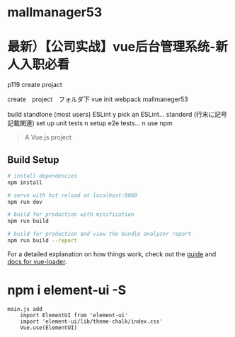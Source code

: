 # mallmanager53


# 最新）【公司实战】vue后台管理系统-新人入职必看
p119
create projact

create　project　フォルダ下 
vue init webpack mallmaneger53


build  standlone (most users)
ESLint y
pick an ESLint... standerd (行末に記号記載関連)
set up unit tests n
setup e2e tests... n
use npm




> A Vue.js project

## Build Setup

``` bash
# install dependencies
npm install

# serve with hot reload at localhost:8080
npm run dev

# build for production with minification
npm run build

# build for production and view the bundle analyzer report
npm run build --report
```

For a detailed explanation on how things work, check out the [guide](http://vuejs-templates.github.io/webpack/) and [docs for vue-loader](http://vuejs.github.io/vue-loader).



# npm i element-ui -S
    main.js add
        import ElementUI from 'element-ui'
        import 'element-ui/lib/theme-chalk/index.css'
        Vue.use(ElementUI)
